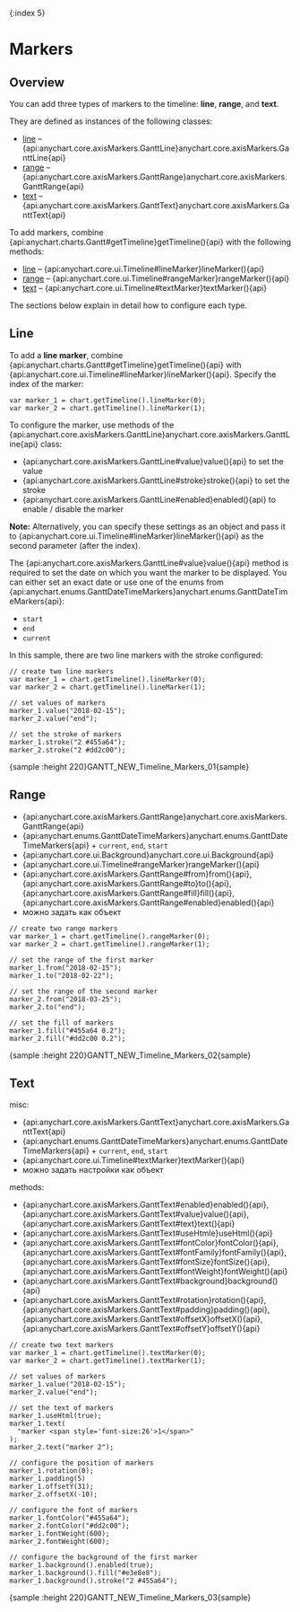 {:index 5}
# Markers

## Overview

You can add three types of markers to the timeline: **line**, **range**, and **text**.

They are defined as instances of the following classes:

* [line](#line) – {api:anychart.core.axisMarkers.GanttLine}anychart.core.axisMarkers.GanttLine{api} 
* [range](#range) – {api:anychart.core.axisMarkers.GanttRange}anychart.core.axisMarkers.GanttRange{api}
* [text](#text) – {api:anychart.core.axisMarkers.GanttText}anychart.core.axisMarkers.GanttText{api}

To add markers, combine {api:anychart.charts.Gantt#getTimeline}getTimeline(){api} with the following methods:

* [line](#line) – {api:anychart.core.ui.Timeline#lineMarker}lineMarker(){api}
* [range](#range) – {api:anychart.core.ui.Timeline#rangeMarker}rangeMarker(){api}
* [text](#text) – {api:anychart.core.ui.Timeline#textMarker}textMarker(){api}

The sections below explain in detail how to configure each type.

## Line

To add a **line marker**, combine {api:anychart.charts.Gantt#getTimeline}getTimeline(){api} with {api:anychart.core.ui.Timeline#lineMarker}lineMarker(){api}. Specify the index of the marker:

```
var marker_1 = chart.getTimeline().lineMarker(0);
var marker_2 = chart.getTimeline().lineMarker(1);
```

To configure the marker, use methods of the {api:anychart.core.axisMarkers.GanttLine}anychart.core.axisMarkers.GanttLine{api} class:

* {api:anychart.core.axisMarkers.GanttLine#value}value(){api} to set the value
* {api:anychart.core.axisMarkers.GanttLine#stroke}stroke(){api} to set the stroke
* {api:anychart.core.axisMarkers.GanttLine#enabled}enabled(){api} to enable / disable the marker

**Note:** Alternatively, you can specify these settings as an object and pass it to {api:anychart.core.ui.Timeline#lineMarker}lineMarker(){api} as the second parameter (after the index).

The {api:anychart.core.axisMarkers.GanttLine#value}value(){api} method is required to set the date on which you want the marker to be displayed. You can either set an exact date or use one of the enums from {api:anychart.enums.GanttDateTimeMarkers}anychart.enums.GanttDateTimeMarkers{api}:

* `start`
* `end`
* `current`

In this sample, there are two line markers with the stroke configured:

```
// create two line markers
var marker_1 = chart.getTimeline().lineMarker(0);
var marker_2 = chart.getTimeline().lineMarker(1);

// set values of markers
marker_1.value("2018-02-15");
marker_2.value("end");

// set the stroke of markers
marker_1.stroke("2 #455a64");
marker_2.stroke("2 #dd2c00");
```

{sample :height 220}GANTT\_NEW\_Timeline\_Markers\_01{sample}

## Range

* {api:anychart.core.axisMarkers.GanttRange}anychart.core.axisMarkers.GanttRange{api}
* {api:anychart.enums.GanttDateTimeMarkers}anychart.enums.GanttDateTimeMarkers{api} + `current`, `end`, `start`
* {api:anychart.core.ui.Background}anychart.core.ui.Background{api}
* {api:anychart.core.ui.Timeline#rangeMarker}rangeMarker(){api}
* {api:anychart.core.axisMarkers.GanttRange#from}from(){api}, {api:anychart.core.axisMarkers.GanttRange#to}to(){api}, {api:anychart.core.axisMarkers.GanttRange#fill}fill(){api}, {api:anychart.core.axisMarkers.GanttRange#enabled}enabled(){api}
* можно задать как объект


```
// create two range markers
var marker_1 = chart.getTimeline().rangeMarker(0);
var marker_2 = chart.getTimeline().rangeMarker(1);

// set the range of the first marker
marker_1.from("2018-02-15");
marker_1.to("2018-02-22");

// set the range of the second marker
marker_2.from("2018-03-25");
marker_2.to("end");

// set the fill of markers
marker_1.fill("#455a64 0.2");
marker_2.fill("#dd2c00 0.2");
```

{sample :height 220}GANTT\_NEW\_Timeline\_Markers\_02{sample}

## Text

misc:

* {api:anychart.core.axisMarkers.GanttText}anychart.core.axisMarkers.GanttText{api}
* {api:anychart.enums.GanttDateTimeMarkers}anychart.enums.GanttDateTimeMarkers{api} + `current`, `end`, `start`
* {api:anychart.core.ui.Timeline#textMarker}textMarker(){api}
* можно задать настройки как объект

methods:

* {api:anychart.core.axisMarkers.GanttText#enabled}enabled(){api}, {api:anychart.core.axisMarkers.GanttText#value}value(){api}, {api:anychart.core.axisMarkers.GanttText#text}text(){api}
* {api:anychart.core.axisMarkers.GanttText#useHtmle}useHtml(){api}
* {api:anychart.core.axisMarkers.GanttText#fontColor}fontColor(){api}, {api:anychart.core.axisMarkers.GanttText#fontFamily}fontFamily(){api}, {api:anychart.core.axisMarkers.GanttText#fontSize}fontSize(){api}, {api:anychart.core.axisMarkers.GanttText#fontWeight}fontWeight(){api}
* {api:anychart.core.axisMarkers.GanttText#background}background(){api}
* {api:anychart.core.axisMarkers.GanttText#rotation}rotation(){api}, {api:anychart.core.axisMarkers.GanttText#padding}padding(){api}, {api:anychart.core.axisMarkers.GanttText#offsetX}offsetX(){api}, {api:anychart.core.axisMarkers.GanttText#offsetY}offsetY(){api}


```
// create two text markers
var marker_1 = chart.getTimeline().textMarker(0);
var marker_2 = chart.getTimeline().textMarker(1);

// set values of markers
marker_1.value("2018-02-15");
marker_2.value("end");

// set the text of markers
marker_1.useHtml(true);
marker_1.text(
  "marker <span style='font-size:26'>1</span>"
);
marker_2.text("marker 2");

// configure the position of markers
marker_1.rotation(0);
marker_1.padding(5)
marker_1.offsetY(31);
marker_2.offsetX(-10);

// configure the font of markers
marker_1.fontColor("#455a64");
marker_2.fontColor("#dd2c00");
marker_1.fontWeight(600);
marker_2.fontWeight(600);

// configure the background of the first marker
marker_1.background().enabled(true);
marker_1.background().fill("#e3e8e8");
marker_1.background().stroke("2 #455a64");
```

{sample :height 220}GANTT\_NEW\_Timeline\_Markers\_03{sample}